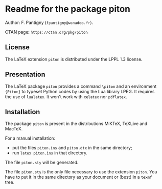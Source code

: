 # Readme for the package piton

Author: F. Pantigny (`fpantigny@wanadoo.fr`).

CTAN page: `https://ctan.org/pkg/piton`

## License
The LaTeX extension `piton` is distributed under the LPPL 1.3 license.

## Presentation

The LaTeX package `piton` provides a command `\piton` and an environment `{Piton}` to typeset Python codes by using the Lua library LPEG. It requires the use of `lualatex`. It won't work with `xelatex` nor `pdflatex`. 



## Installation

The package `piton` is present in the distributions MiKTeX, TeXLive and MacTeX.

For a manual installation:

* put the files `piton.ins` and `piton.dtx` in the same directory; 
* run `latex piton.ins` in that directory.

The file `piton.sty` will be generated.

The file `piton.sty` is the only file necessary to use the extension `piton`. 
You have to put it in the same directory as your document or (best) in a `texmf` tree. 



